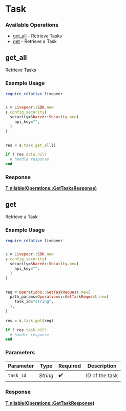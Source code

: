 # Task


### Available Operations

* [get_all](#get_all) - Retrieve Tasks
* [get](#get) - Retrieve a Task

## get_all

Retrieve Tasks

### Example Usage

```ruby
require_relative livepeer


s = Livepeer::SDK.new
s.config_security(
  security=Shared::Security.new(
    api_key="",
  )
)

    
res = s.task.get_all()

if ! res.data.nil?
  # handle response
end

```


### Response

**[T.nilable(Operations::GetTasksResponse)](../../models/operations/gettasksresponse.md)**


## get

Retrieve a Task

### Example Usage

```ruby
require_relative livepeer


s = Livepeer::SDK.new
s.config_security(
  security=Shared::Security.new(
    api_key="",
  )
)

   
req = Operations::GetTaskRequest.new(
  path_params=Operations::GetTaskRequest.new(
    task_id="string",
  ),
)
    
res = s.task.get(req)

if ! res.task.nil?
  # handle response
end

```

### Parameters

| Parameter          | Type               | Required           | Description        |
| ------------------ | ------------------ | ------------------ | ------------------ |
| `task_id`          | *String*           | :heavy_check_mark: | ID of the task     |


### Response

**[T.nilable(Operations::GetTaskResponse)](../../models/operations/gettaskresponse.md)**

